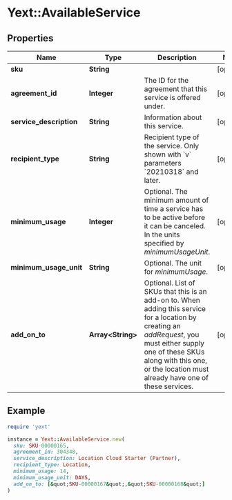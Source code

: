 # Yext::AvailableService

## Properties

| Name | Type | Description | Notes |
| ---- | ---- | ----------- | ----- |
| **sku** | **String** |  | [optional] |
| **agreement_id** | **Integer** | The ID for the agreement that this service is offered under. | [optional] |
| **service_description** | **String** | Information about this service. | [optional] |
| **recipient_type** | **String** | Recipient type of the service. Only shown with &#x60;v&#x60; parameters &#x60;20210318&#x60; and later. | [optional] |
| **minimum_usage** | **Integer** | Optional. The minimum amount of time a service has to be active before it can be canceled. In the units specified by *minimumUsageUnit*. | [optional] |
| **minimum_usage_unit** | **String** | Optional. The unit for *minimumUsage*. | [optional] |
| **add_on_to** | **Array&lt;String&gt;** | Optional. List of SKUs that this is an add-on to.  When adding this service for a location by creating an *addRequest*, you must either supply one of these SKUs along with this one, or the location must already have one of these services.  | [optional] |

## Example

```ruby
require 'yext'

instance = Yext::AvailableService.new(
  sku: SKU-00000165,
  agreement_id: 304348,
  service_description: Location Cloud Starter (Partner),
  recipient_type: Location,
  minimum_usage: 14,
  minimum_usage_unit: DAYS,
  add_on_to: [&quot;SKU-00000167&quot;,&quot;SKU-00000168&quot;]
)
```

